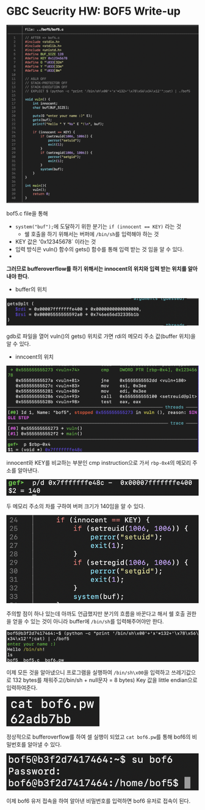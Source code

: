 # GBC Seucrity HW: BOF5 Write-up

![1](bof5/1.png)

bof5.c file을 통해

- `system("buf");`에 도달하기 위한 분기는 `if (innocent == KEY)` 라는 것
    - 쉘 호출을 하기 위해서는 버퍼에 `/bin/sh`를 입력해야 하는 것 
- KEY 값은 '0x12345678` 이라는 것
- 입력 방식은 vuln() 함수의 gets() 함수를 통해 입력 받는 것
임을 알 수 있다. 
- 

**그러므로 bufferoverflow를 하기 위해서는 innocent의 위치와 입력 받는  위치를 알아내야 한다.**

- buffer의 위치 

![2](bof5/2.png)

gdb로 파일을 열어 vuln()의 gets() 위치로 가면 rdi의 메모리 주소 값(buffer 위치)을 알 수 있다. 

- inncoent의 위치  

![3](bof5/3.png)

innocent와 KEY를 비교하는 부분인 cmp instruction으로 가서 `rbp-0x4`의 메모리 주소를 알아낸다. 

![4](bof5/4.png)

두 메모리 주소의 차를 구하여 버퍼 크기가 140임을 알 수 있다. 

![5](bof5/5.png)

주의할 점이 하나 있는데 아까도 언급했지만 분기의 흐름을 바꾼다고 해서 쉘 호출 권한을 얻을 수 있는 것이 아니라 buffer에 `/bin/sh`를 입력해주어야만 한다. 

![6](bof5/6.png)

이제 모든 것을 알아냈으니 프로그램을 실행하여 `/bin/sh\x00`을 입력하고 쓰레기값으로 132 bytes를 채워주고(/bin/sh + null문자 = 8 bytes) Key 값을 little endian으로 입력하여준다. 

![7](bof5/7.png)

정상적으로 bufferoverflow를 하여 셀 실행이 되었고 `cat bof6.pw`를 통해 bof6의 비밀번호를 알아낼 수 있다. 

![8](bof5/8.png)

이제 bof6 유저 접속을 하여 알아낸 비밀번호를 입력하면 bof6 유저로 접속이 된다. 

